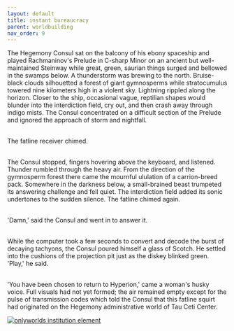 ```yaml
---
layout: default
title: instant bureaucracy
parent: worldbuilding
nav_order: 9
---
```


<div class="ow-story-box">
  <span class="ow-highlight">The Hegemony</span> Consul sat on the balcony of his ebony spaceship and played Rachmaninov's Prelude in C-sharp Minor on an ancient but well-maintained Steinway while great, green, saurian things surged and bellowed in the swamps below. A thunderstorm was brewing to the north. Bruise-black clouds silhouetted a forest of giant gymnosperms while stratocumulus towered nine kilometers high in a violent sky. Lightning rippled along the horizon. Closer to the ship, occasional vague, reptilian shapes would blunder into the interdiction field, cry out, and then crash away through indigo mists. The Consul concentrated on a difficult section of the Prelude and ignored the approach of storm and nightfall.<br><br>

  The fatline receiver chimed.<br><br>

  The Consul stopped, fingers hovering above the keyboard, and listened. Thunder rumbled through the heavy air. From the direction of the gymnosperm forest there came the mournful ululation of a carrion-breed pack. Somewhere in the darkness below, a small-brained beast trumpeted its answering challenge and fell quiet. The interdiction field added its sonic undertones to the sudden silence. The fatline chimed again.<br><br>

  'Damn,' said the Consul and went in to answer it.<br><br>

  While the computer took a few seconds to convert and decode the burst of decaying tachyons, the Consul poured himself a glass of Scotch. He settled into the cushions of the projection pit just as the diskey blinked green. 'Play,' he said.<br><br>

  'You have been chosen to return to Hyperion,' came a woman's husky voice. Full visuals had not yet formed; the air remained empty except for the pulse of transmission codes which told the Consul that this fatline squirt had originated on the <span class="ow-highlight">Hegemony administrative world of Tau Ceti Center.</span>
</div>

<div class="ow-screenshot">
  <a href="https://onlyworlds.com/" target="_blank">
    <img src="/assets/images/screenshots/instant-bureaucracy-onlyworlds-com.png" alt="onlyworlds institution element">
  </a>
</div>